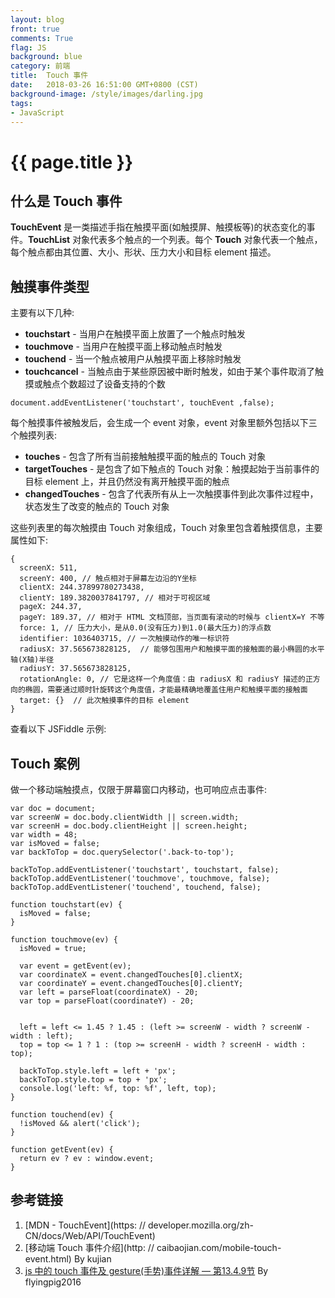 ```yaml
---
layout: blog
front: true
comments: True
flag: JS
background: blue
category: 前端
title:  Touch 事件
date:   2018-03-26 16:51:00 GMT+0800 (CST)
background-image: /style/images/darling.jpg
tags:
- JavaScript
---
```

# {{ page.title }}

## 什么是 Touch 事件

**TouchEvent** 是一类描述手指在触摸平面(如触摸屏、触摸板等)的状态变化的事件。**TouchList** 对象代表多个触点的一个列表。每个 **Touch** 对象代表一个触点，每个触点都由其位置、大小、形状、压力大小和目标 element 描述。

## 触摸事件类型

主要有以下几种:

* **touchstart** - 当用户在触摸平面上放置了一个触点时触发
* **touchmove** - 当用户在触摸平面上移动触点时触发
* **touchend** - 当一个触点被用户从触摸平面上移除时触发
* **touchcancel** - 当触点由于某些原因被中断时触发，如由于某个事件取消了触摸或触点个数超过了设备支持的个数

```JS
document.addEventListener('touchstart', touchEvent ,false);
```

每个触摸事件被触发后，会生成一个 event 对象，event 对象里额外包括以下三个触摸列表:

* **touches** - 包含了所有当前接触触摸平面的触点的 Touch 对象
* **targetTouches** - 是包含了如下触点的 Touch 对象：触摸起始于当前事件的目标 element 上，并且仍然没有离开触摸平面的触点
* **changedTouches** - 包含了代表所有从上一次触摸事件到此次事件过程中，状态发生了改变的触点的 Touch 对象

这些列表里的每次触摸由 Touch 对象组成，Touch 对象里包含着触摸信息，主要属性如下:

```JS
{
  screenX: 511,
  screenY: 400, // 触点相对于屏幕左边沿的Y坐标
  clientX: 244.37899780273438,
  clientY: 189.3820037841797, // 相对于可视区域
  pageX: 244.37,
  pageY: 189.37, // 相对于 HTML 文档顶部，当页面有滚动的时候与 clientX=Y 不等
  force: 1, // 压力大小，是从0.0(没有压力)到1.0(最大压力)的浮点数
  identifier: 1036403715, // 一次触摸动作的唯一标识符
  radiusX: 37.565673828125,  // 能够包围用户和触摸平面的接触面的最小椭圆的水平轴(X轴)半径
  radiusY: 37.565673828125,
  rotationAngle: 0, // 它是这样一个角度值：由 radiusX 和 radiusY 描述的正方向的椭圆，需要通过顺时针旋转这个角度值，才能最精确地覆盖住用户和触摸平面的接触面
  target: {}  // 此次触摸事件的目标 element
}
```

查看以下 JSFiddle 示例:

<script async src="//jsfiddle.net/Tate_Young/heyp0jxd/5/embed/"></script>

## Touch 案例

做一个移动端触摸点，仅限于屏幕窗口内移动，也可响应点击事件:

<script async src="//jsfiddle.net/Tate_Young/vjgpdqLt/20/embed/"></script>

```JS
var doc = document;
var screenW = doc.body.clientWidth || screen.width;
var screenH = doc.body.clientHeight || screen.height;
var width = 48;
var isMoved = false;
var backToTop = doc.querySelector('.back-to-top');

backToTop.addEventListener('touchstart', touchstart, false);
backToTop.addEventListener('touchmove', touchmove, false);
backToTop.addEventListener('touchend', touchend, false);

function touchstart(ev) {
  isMoved = false;
}

function touchmove(ev) {
  isMoved = true;

  var event = getEvent(ev);
  var coordinateX = event.changedTouches[0].clientX;
  var coordinateY = event.changedTouches[0].clientY;
  var left = parseFloat(coordinateX) - 20;
  var top = parseFloat(coordinateY) - 20;


  left = left <= 1.45 ? 1.45 : (left >= screenW - width ? screenW - width : left);
  top = top <= 1 ? 1 : (top >= screenH - width ? screenH - width : top);

  backToTop.style.left = left + 'px';
  backToTop.style.top = top + 'px';
  console.log('left: %f, top: %f', left, top);
}

function touchend(ev) {
  !isMoved && alert('click');
}

function getEvent(ev) {
  return ev ? ev : window.event;
}
```

## 参考链接

1. [MDN - TouchEvent](https: //  developer.mozilla.org/zh-CN/docs/Web/API/TouchEvent)
1. [移动端 Touch 事件介绍](http: //  caibaojian.com/mobile-touch-event.html) By kujian
1. [js 中的 touch 事件及 gesture(手势)事件详解 — 第13.4.9节](https://blog.csdn.net/flyingpig2016/article/details/53737348) By flyingpig2016
